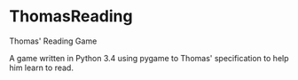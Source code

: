 # ThomasReading
Thomas' Reading Game

A game written in Python 3.4 using pygame to Thomas' specification to help him learn to read.
